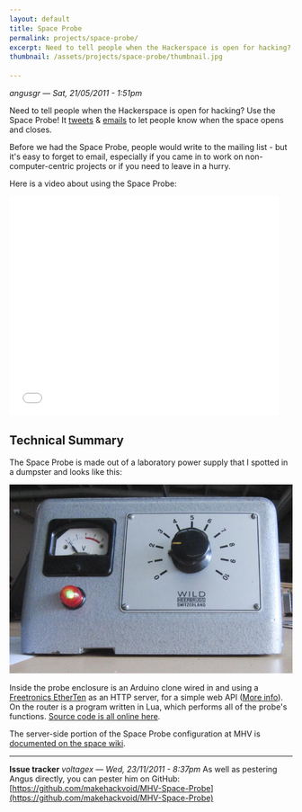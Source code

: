 ```yaml
---
layout: default
title: Space Probe
permalink: projects/space-probe/
excerpt: Need to tell people when the Hackerspace is open for hacking? Use the Space Probe! It tweets & emails to let people know when the space opens and closes.
thumbnail: /assets/projects/space-probe/thumbnail.jpg

---
```


*angusgr — Sat, 21/05/2011 - 1:51pm*

Need to tell people when the Hackerspace is open for hacking? Use the Space Probe! It [tweets](http://twitter.com/makehackvoid) & [emails](http://www.makehackvoid.com/mailman/listinfo/makers) to let people know when the space opens and closes.

Before we had the Space Probe, people would write to the mailing list - but it's easy to forget to email, especially if you came in to work on non-computer-centric projects or if you need to leave in a hurry.

Here is a video about using the Space Probe:

<iframe width="480" height="390" src="//www.youtube.com/embed/7_1P8PqnoWg" frameborder="0" allowfullscreen="true"></iframe>


Technical Summary
-----------------

The Space Probe is made out of a laboratory power supply that I spotted in a dumpster and looks like this:

![Space Probe](/assets/projects/space-probe/spaceprobe.jpg)

Inside the probe enclosure is an Arduino clone wired in and using a [Freetronics EtherTen](http://www.freetronics.com/products/etherten) as an HTTP server, for a simple web API ([More info](http://www.makehackvoid.com/pipermail/makers/2012-December/004334.html)). On the router is a program written in Lua, which performs all of the probe's functions. [Source code is all online here](http://github.com/makehackvoid/mhv-space-probe).

The server-side portion of the Space Probe configuration at MHV is [documented on the space wiki](http://space.makehackvoid.com/wiki/ServerConfig#Space_Probe).

-----------------------

**Issue tracker**
*voltagex — Wed, 23/11/2011 - 8:37pm*
As well as pestering Angus directly, you can pester him on GitHub: [https://github.com/makehackvoid/MHV-Space-Probe](https://github.com/makehackvoid/MHV-Space-Probe)
